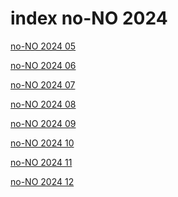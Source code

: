 # index no-NO 2024

<a href="./05">no-NO 2024 05</a>

<a href="./06">no-NO 2024 06</a>

<a href="./07">no-NO 2024 07</a>

<a href="./08">no-NO 2024 08</a>

<a href="./09">no-NO 2024 09</a>

<a href="./10">no-NO 2024 10</a>

<a href="./11">no-NO 2024 11</a>

<a href="./12">no-NO 2024 12</a>
